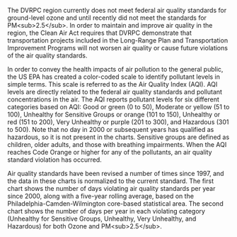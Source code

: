 The DVRPC region currently does not meet federal air quality standards for ground-level ozone and until recently did not meet the standards for PM&lt;sub>2.5&lt;/sub>. In order to maintain and improve air quality in the region, the Clean Air Act requires that DVRPC demonstrate that transportation projects included in the Long-Range Plan and Transportation Improvement Programs will not worsen air quality or cause future violations of the air quality standards.

In order to convey the health impacts of air pollution to the general public, the US EPA has created a color-coded scale to identify pollutant levels in simple terms. This scale is referred to as the Air Quality Index (AQI). AQI levels are directly related to the federal air quality standards and pollutant concentrations in the air. The AQI reports pollutant levels for six different categories based on AQI: Good or green (0 to 50), Moderate or yellow (51 to 100), Unhealthy for Sensitive Groups or orange (101 to 150), Unhealthy or red (151 to 200), Very Unhealthy or purple (201 to 300), and Hazardous (301 to 500). Note that no day in 2000 or subsequent years has qualified as hazardous, so it is not present in the charts. Sensitive groups are defined as children, older adults, and those with breathing impairments. When the AQI reaches Code Orange or higher for any of the pollutants, an air quality standard violation has occurred.

Air quality standards have been revised a number of times since 1997, and the data in these charts is normalized to the current standard. The first chart shows the number of days violating air quality standards per year since 2000, along with a five-year rolling average, based on the Philadelphia-Camden-Wilmington core-based statistical area. The second chart shows the number of days per year in each violating category (Unhealthy for Sensitive Groups, Unhealthy, Very Unhealthy, and Hazardous) for both Ozone and PM&lt;sub>2.5&lt;/sub>.